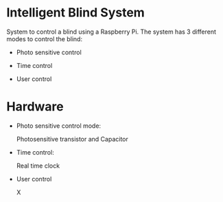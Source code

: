 # Intelligent Blind System

System to control a blind using a Raspberry Pi. The system has 3 different modes to control the blind:

- Photo sensitive control

- Time control

- User control

# Hardware

- Photo sensitive control mode:

  Photosensitive transistor and Capacitor

- Time control:

  Real time clock

- User control

  X
